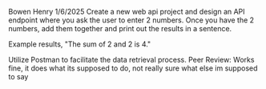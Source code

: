 Bowen Henry
1/6/2025
Create a new web api project and design an API endpoint where you ask the user to enter 2 numbers.  Once you have the 2 numbers, add them together and print out the results in a sentence.

Example results, "The sum of 2 and 2 is 4."

Utilize Postman to facilitate the data retrieval process.
Peer Review: Works fine, it does what its supposed to do, not really sure what else im supposed to say